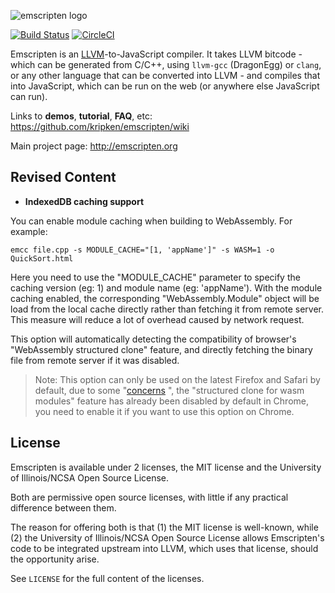 ![emscripten logo](media/switch_logo.png)

[![Build Status](https://travis-ci.org/kripken/emscripten.svg?branch=incoming)](https://travis-ci.org/kripken/emscripten)
[![CircleCI](https://circleci.com/gh/kripken/emscripten.svg?style=svg)](https://circleci.com/gh/kripken/emscripten)

Emscripten is an [LLVM](https://en.wikipedia.org/wiki/LLVM)-to-JavaScript compiler. It takes LLVM bitcode - which can be generated
from C/C++, using `llvm-gcc` (DragonEgg) or `clang`, or any other language that can be
converted into LLVM - and compiles that into JavaScript, which can be run on the web (or
anywhere else JavaScript can run).

Links to **demos**, **tutorial**, **FAQ**, etc: <https://github.com/kripken/emscripten/wiki>

Main project page: <http://emscripten.org>



## Revised Content

* **IndexedDB caching support**

You can enable module caching when building to WebAssembly. For example:

```
emcc file.cpp -s MODULE_CACHE="[1, 'appName']" -s WASM=1 -o QuickSort.html
```

Here you need to use the "MODULE_CACHE" parameter to specify the caching version (eg: 1) and module name (eg: 'appName'). With the module caching enabled, the corresponding "WebAssembly.Module" object will be load from the local cache directly rather than fetching it from remote server. This measure will reduce a lot of overhead caused by network request.

This option will automatically detecting the compatibility of browser's "WebAssembly structured clone" feature, and directly fetching the binary file from remote server if it was disabled.



> Note: This option can only be used on the latest Firefox and Safari by default, due to some "[concerns](https://code.google.com/p/v8/issues/detail?id=4392) ", the "structured clone for wasm modules" feature has already been disabled by default in Chrome, you need to enable it if you want to use this option on Chrome.



License
-------

Emscripten is available under 2 licenses, the MIT license and the
University of Illinois/NCSA Open Source License.

Both are permissive open source licenses, with little if any
practical difference between them.

The reason for offering both is that (1) the MIT license is
well-known, while (2) the University of Illinois/NCSA Open Source
License allows Emscripten's code to be integrated upstream into
LLVM, which uses that license, should the opportunity arise.

See `LICENSE` for the full content of the licenses.

